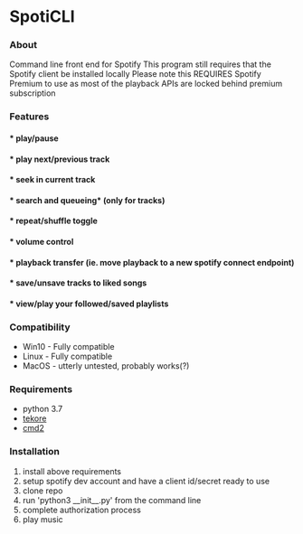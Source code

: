 # SpotiCLI

### About
Command line front end for Spotify
This program still requires that the Spotify client be installed locally
Please note this REQUIRES Spotify Premium to use as most of the playback APIs are locked behind premium subscription

### Features
#### * play/pause
#### * play next/previous track
#### * seek in current track
#### * search and queueing\* (only for tracks)
#### * repeat/shuffle toggle
#### * volume control
#### * playback transfer (ie. move playback to a new spotify connect endpoint)
#### * save/unsave tracks to liked songs 
#### * view/play your followed/saved playlists

### Compatibility
* Win10 - Fully compatible
* Linux - Fully compatible
* MacOS - utterly untested, probably works(?)

### Requirements
* python 3.7
* [tekore](https://github.com/felix-hilden/tekore)
* [cmd2](https://github.com/python-cmd2/cmd2/)

### Installation
1. install above requirements
1. setup spotify dev account and have a client id/secret ready to use
1. clone repo
1. run 'python3 \_\_init\_\_.py' from the command line
1. complete authorization process
1. play music


